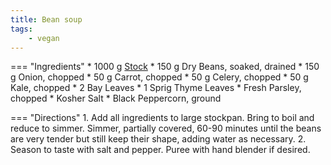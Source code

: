 ```yaml
---
title: Bean soup
tags:
    - vegan
---
```

=== "Ingredients"
    * 1000 g [Stock](../stocks/vegetable-stock.md)
    * 150 g Dry Beans, soaked, drained
    * 150 g Onion, chopped
    * 50 g Carrot, chopped
    * 50 g Celery, chopped
    * 50 g Kale, chopped
    * 2 Bay Leaves
    * 1 Sprig Thyme Leaves
    * Fresh Parsley, chopped
    * Kosher Salt
    * Black Peppercorn, ground

=== "Directions"
    1. Add all ingredients to large stockpan. Bring to boil and reduce to simmer. Simmer, partially covered, 60-90 minutes until the beans are very tender but still keep their shape, adding water as necessary.
    2. Season to taste with salt and pepper. Puree with hand blender if desired.

[^1]: {{ cite.bittman_how_to_cook_everything }} 136.
